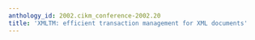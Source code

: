 ```yaml
---
anthology_id: 2002.cikm_conference-2002.20
title: 'XMLTM: efficient transaction management for XML documents'
---
```

